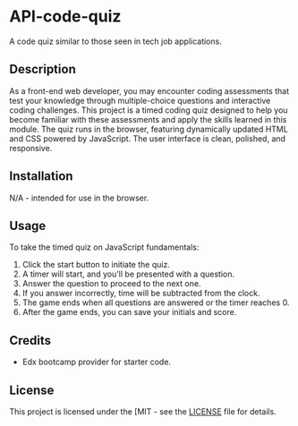# API-code-quiz
A code quiz similar to those seen in tech job applications.

## Description

As a front-end web developer, you may encounter coding assessments that test your knowledge through multiple-choice questions and interactive coding challenges. This project is a timed coding quiz designed to help you become familiar with these assessments and apply the skills learned in this module. The quiz runs in the browser, featuring dynamically updated HTML and CSS powered by JavaScript. The user interface is clean, polished, and responsive.

## Installation

N/A - intended for use in the browser.

## Usage

To take the timed quiz on JavaScript fundamentals:

1. Click the start button to initiate the quiz.
2. A timer will start, and you'll be presented with a question.
3. Answer the question to proceed to the next one.
4. If you answer incorrectly, time will be subtracted from the clock.
5. The game ends when all questions are answered or the timer reaches 0.
6. After the game ends, you can save your initials and score.

## Credits

- Edx bootcamp provider for starter code.

## License

This project is licensed under the [MIT - see the [LICENSE](LICENSE) file for details.

